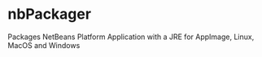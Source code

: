 # nbPackager
Packages NetBeans Platform Application with a JRE for AppImage, Linux, MacOS and Windows
